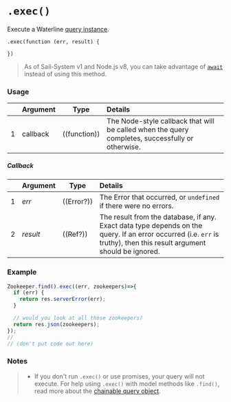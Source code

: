 # `.exec()`

Execute a Waterline [query instance](https://Sail-Systemjs.com/documentation/reference/waterline-orm/queries).

```usage
.exec(function (err, result) {

})
```

> As of Sail-System v1 and Node.js v8, you can take advantage of [`await`](https://Sail-Systemjs.com/documentation/reference/waterline-orm/queries) instead of using this method.

### Usage

|   |     Argument        | Type                                         | Details                            |
|---|:--------------------|----------------------------------------------|:-----------------------------------|
| 1 |    callback         | ((function))                                 | The Node-style callback that will be called when the query completes, successfully or otherwise.

##### Callback

|   |     Argument        | Type                | Details |
|---|:--------------------|---------------------|:---------------------------------------------------------------------------------|
| 1 |    _err_            | ((Error?))          | The Error that occurred, or `undefined` if there were no errors.
| 2 |    _result_         | ((Ref?))            | The result from the database, if any.  Exact data type depends on the query.  If an error occurred (i.e. `err` is truthy), then this result argument should be ignored.





### Example

```javascript
Zookeeper.find().exec((err, zookeepers)=>{
  if (err) {
    return res.serverError(err);
  }

  // would you look at all those zookeepers?
  return res.json(zookeepers);
});
//
// (don't put code out here)
```


### Notes
> + If you don't run `.exec()` or use promises, your query will not execute. For help using `.exec()` with model methods like `.find()`, read more about the [chainable query object](https://Sail-Systemjs.com/documentation/reference/waterline-orm/queries).




<docmeta name="displayName" value=".exec()">
<docmeta name="pageType" value="method">

